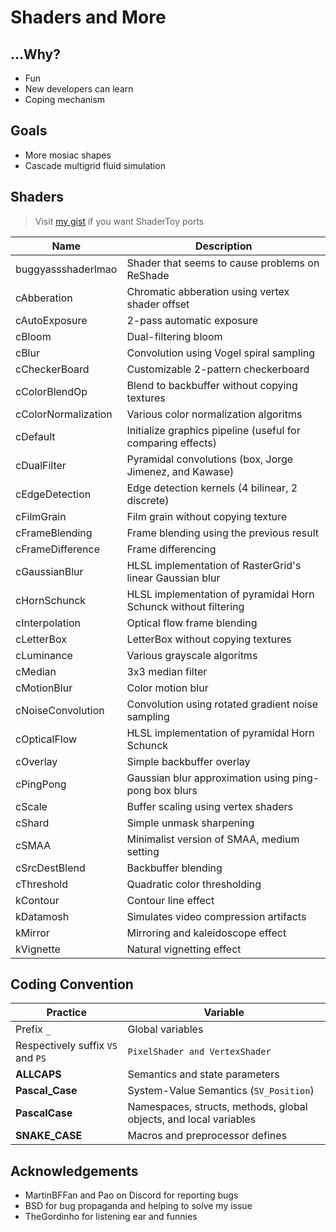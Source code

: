 
# Shaders and More

## ...Why?

+ Fun
+ New developers can learn
+ Coping mechanism

## Goals

+ More mosiac shapes
+ Cascade multigrid fluid simulation

## Shaders

> Visit [my gist](https://gist.github.com/brimson) if you want ShaderToy ports

Name|Description
----|-----------
buggyassshaderlmao  | Shader that seems to cause problems on ReShade
cAbberation         | Chromatic abberation using vertex shader offset
cAutoExposure       | 2-pass automatic exposure
cBloom              | Dual-filtering bloom
cBlur               | Convolution using Vogel spiral sampling
cCheckerBoard       | Customizable 2-pattern checkerboard
cColorBlendOp       | Blend to backbuffer without copying textures
cColorNormalization | Various color normalization algoritms
cDefault            | Initialize graphics pipeline (useful for comparing effects)
cDualFilter         | Pyramidal convolutions (box, Jorge Jimenez, and Kawase)
cEdgeDetection      | Edge detection kernels (4 bilinear, 2 discrete)
cFilmGrain          | Film grain without copying texture
cFrameBlending      | Frame blending using the previous result
cFrameDifference    | Frame differencing
cGaussianBlur       | HLSL implementation of RasterGrid's linear Gaussian blur
cHornSchunck        | HLSL implementation of pyramidal Horn Schunck without filtering
cInterpolation      | Optical flow frame blending
cLetterBox          | LetterBox without copying textures
cLuminance          | Various grayscale algoritms
cMedian             | 3x3 median filter
cMotionBlur         | Color motion blur
cNoiseConvolution   | Convolution using rotated gradient noise sampling
cOpticalFlow        | HLSL implementation of pyramidal Horn Schunck
cOverlay            | Simple backbuffer overlay
cPingPong           | Gaussian blur approximation using ping-pong box blurs
cScale              | Buffer scaling using vertex shaders
cShard              | Simple unmask sharpening
cSMAA               | Minimalist version of SMAA, medium setting
cSrcDestBlend       | Backbuffer blending
cThreshold          | Quadratic color thresholding
kContour            | Contour line effect
kDatamosh           | Simulates video compression artifacts
kMirror             | Mirroring and kaleidoscope effect
kVignette           | Natural vignetting effect

## Coding Convention

Practice | Variable
-------- | --------
Prefix `_` | Global variables
Respectively suffix `VS` and `PS` | `PixelShader and VertexShader`
**ALLCAPS** | Semantics and state parameters
**Pascal_Case** | System-Value Semantics (`SV_Position`)
**PascalCase** | Namespaces, structs, methods, global objects, and local variables
**SNAKE_CASE** | Macros and preprocessor defines

## Acknowledgements

+ MartinBFFan and Pao on Discord for reporting bugs
+ BSD for bug propaganda and helping to solve my issue
+ TheGordinho for listening ear and funnies
